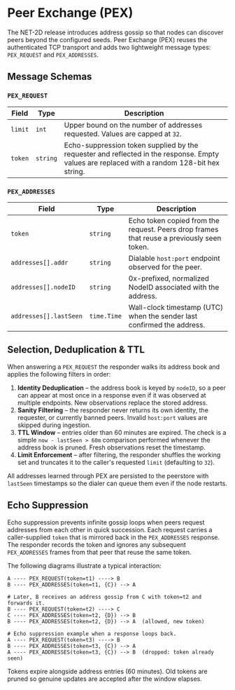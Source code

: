 # Peer Exchange (PEX)

The NET-2D release introduces address gossip so that nodes can discover peers
beyond the configured seeds. Peer Exchange (PEX) reuses the authenticated TCP
transport and adds two lightweight message types: `PEX_REQUEST` and
`PEX_ADDRESSES`.

## Message Schemas

### `PEX_REQUEST`

| Field | Type | Description |
| ----- | ---- | ----------- |
| `limit` | `int` | Upper bound on the number of addresses requested. Values are capped at `32`. |
| `token` | `string` | Echo-suppression token supplied by the requester and reflected in the response. Empty values are replaced with a random 128-bit hex string. |

### `PEX_ADDRESSES`

| Field | Type | Description |
| ----- | ---- | ----------- |
| `token` | `string` | Echo token copied from the request. Peers drop frames that reuse a previously seen token. |
| `addresses[].addr` | `string` | Dialable `host:port` endpoint observed for the peer. |
| `addresses[].nodeID` | `string` | 0x-prefixed, normalized NodeID associated with the address. |
| `addresses[].lastSeen` | `time.Time` | Wall-clock timestamp (UTC) when the sender last confirmed the address. |

## Selection, Deduplication & TTL

When answering a `PEX_REQUEST` the responder walks its address book and applies
the following filters in order:

1. **Identity Deduplication** – the address book is keyed by `nodeID`, so a
   peer can appear at most once in a response even if it was observed at multiple
   endpoints. New observations replace the stored address.
2. **Sanity Filtering** – the responder never returns its own identity, the
   requester, or currently banned peers. Invalid `host:port` values are skipped
   during ingestion.
3. **TTL Window** – entries older than 60 minutes are expired. The check is a
   simple `now - lastSeen > 60m` comparison performed whenever the address book
   is pruned. Fresh observations reset the timestamp.
4. **Limit Enforcement** – after filtering, the responder shuffles the working
   set and truncates it to the caller's requested `limit` (defaulting to `32`).

All addresses learned through PEX are persisted to the peerstore with
`lastSeen` timestamps so the dialer can queue them even if the node restarts.

## Echo Suppression

Echo suppression prevents infinite gossip loops when peers request addresses
from each other in quick succession. Each request carries a caller-supplied
`token` that is mirrored back in the `PEX_ADDRESSES` response. The responder
records the token and ignores any subsequent `PEX_ADDRESSES` frames from that
peer that reuse the same token.

The following diagrams illustrate a typical interaction:

```
A ---- PEX_REQUEST(token=t1) ----> B
B ---- PEX_ADDRESSES(token=t1, {C}) --> A

# Later, B receives an address gossip from C with token=t2 and forwards it.
B ---- PEX_REQUEST(token=t2) ----> C
C ---- PEX_ADDRESSES(token=t2, {D}) --> B
B ---- PEX_ADDRESSES(token=t2, {D}) --> A  (allowed, new token)

# Echo suppression example when a response loops back.
A ---- PEX_REQUEST(token=t3) ----> B
B ---- PEX_ADDRESSES(token=t3, {C}) --> A
A ---- PEX_ADDRESSES(token=t3, {C}) --> B  (dropped: token already seen)
```

Tokens expire alongside address entries (60 minutes). Old tokens are pruned so
genuine updates are accepted after the window elapses.
